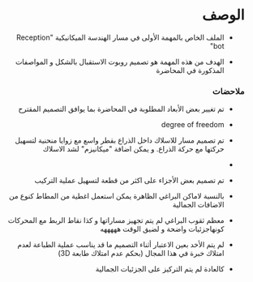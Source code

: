<h1 dir="rtl"> الوصف </h1>

<div dir="rtl">

- الملف الخاص بالمهمة الأولى في مسار الهندسة الميكانيكية  "Reception bot"

- الهدف من هذه المهمة هو تصميم روبوت الاستقبال بالشكل و المواصفات المذكورة في المحاضرة


</div>

<h3 dir="rtl"> ملاحضات </h3>

<div dir="rtl">
  
- تم تغيير بعض الأبعاد المطلوبة في المحاضرة بما يوافق التصميم المقترح
- degree of freedom
- تم تصميم مسار للاسلاك داخل الذراع بقطر واسع مع زوايا منحنية لتسهيل حركتها مع حركة الذراع. و يمكن اضافة "ميكانيزم" لشد الاسلاك
- 
- تم تصميم بعض الأجزاء على اكثر من قطعة لتسهيل عملية التركيب
- بالنسبة  لاماكن البراغي الظاهرة يمكن استعمل اغطية من المطاط كنوع من الاضافات الجمالية
- معظم ثقوب البراغي لم يتم تجهيز مساراتها و كذا نقاط الربط مع المحركات كونهاجزئيات واضحة و لضيق الوقت هههههه
- لم يتم الأخد بعين الاعتبار أثناء التصميم ما قد يناسب عملية الطباعة لعدم امتلاك خبرة  في هذا المجال (بحكم عدم امتلاك طابعة 3D)
- كالعادة لم يتم التركيز على الجزئيات الجمالية
  
  
  
  </div>
